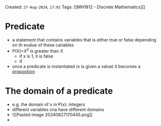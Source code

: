 Created: `27-Aug-2024`, `17:01`
Tags: [[MH1812 - Discrete Mathematics]]]

# Predicate
- a statement that contains variables that is either true or false depending on th evalue of these cariables
- P(X)=$X^2$ is greater than $X$
	- if x is 1, it is false
	- if
- once a predicate is instantiated (x is given a value) it becomes a [proposition](Proposition%20and%20Paradox#Proposition)

# The domain of a predicate
- e.g. the domain of x in P(x): integers
- different variables cna have different domains
- ![[Pasted image 20240827170445.png]]
- 

